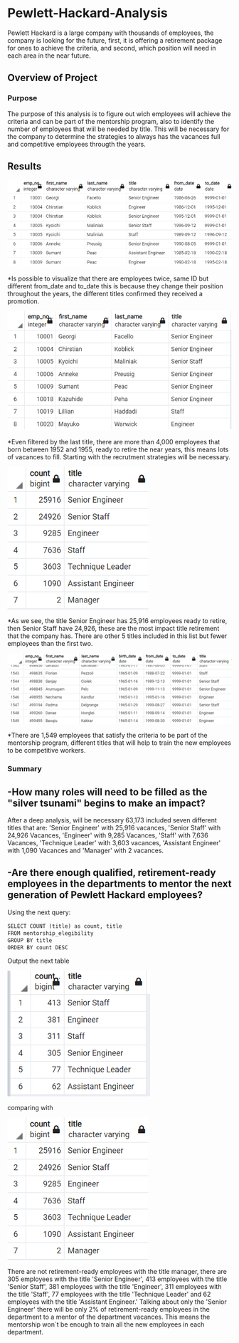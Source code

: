 # Pewlett-Hackard-Analysis
Pewlett Hackard is a large company with thousands of employees, the company is looking for the future, first, it is offering a retirement package for ones to achieve the criteria, and second, which position will need in each area in the near future.

## Overview of Project 
### Purpose 
The purpose of this analysis is to figure out wich employees will achieve the criteria and can be part of the mentorship program, also to identify the number of employees that wiil be needed by title. This will  be necessary for the company to determine the strategies to always  has the vacances full and competitive employees througth the years. 

## Results 

![retirement_titles](Tables/retirement_titles.png)

*Is possible to visualize that there are employees twice, same ID but different from_date and to_date this is because they change their position throughout the years, the different titles confirmed they received a promotion.

![unique_titles](Tables/unique_titles.png)

*Even filtered by the last title, there are more than 4,000 employees that born between 1952 and 1955, ready to retire the near years, this means lots of vacances to fill. Starting with the recrutment strategies will be necessary.

![retiring_title](Tables/retiring_title.png)

*As we see, the title Senior Engineer has 25,916 employees ready to retire, then Senior Staff have 24,926, these are the most impact title retirement that the company has. There are other 5 titles included in this list but fewer employees than the first two.

![mentorship_eligibility](Tables/mentorship_eligibility.png)

*There are 1,549 employees that satisfy the criteria to be part of the mentorship program, different titles that will help to train the new employees to be competitive workers. 

### Summary

-How many roles will need to be filled as the "silver tsunami" begins to make an impact?
----
After a deep analysis, will be necessary 63,173 included seven different titles that are: 'Senior Engineer' with 25,916 vacances, 'Senior Staff' with 24,926 Vacances, 'Engineer' with 9,285 Vacances, 'Staff' with 7,636 Vacances, 'Technique Leader' with 3,603 vacances, 'Assistant Engineer' with 1,090 Vacances and 'Manager' with 2 vacances. 

-Are there enough qualified, retirement-ready employees in the departments to mentor the next generation of Pewlett Hackard employees?
---

Using the next query:
   
    SELECT COUNT (title) as count, title
    FROM mentorship_elegibility
    GROUP BY title
    ORDER BY count DESC

Output the next table

![mentorship_title](Tables/mentorship_title.png)

comparing with

![retiring_title](Tables/retiring_title.png)

There are not retirement-ready employees with the title manager, there are 305 employees with the title 'Senior Engineer', 413 employees with the title 'Senior Staff', 381 employees with the title 'Engineer', 311 employees with the title 'Staff', 77 employees with the title 'Technique Leader' and 62 employees with the title 'Assistant Engineer.' Talking about only the 'Senior Engineer' there will be only 2% of retirement-ready employees in the department to a mentor of the department vacances. This means the mentorship won´t be enough to train all the new employees in each department. 

